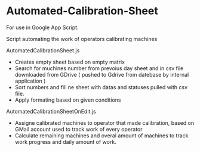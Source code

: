 # Automated-Calibration-Sheet
For use in Google App Script.

Script automating the work of operators calibrating machines

AutomatedCalibrationSheet.js
- Creates empty sheet based on empty matrix
- Search for muchines number from prevoius day sheet and in csv file downloaded from GDrive ( pushed to Gdrive from datebase by internal application )
- Sort numbers and fill ne sheet with datas and statuses pulled with csv file.
- Apply formating based on given conditions

AutomatedCalibrationSheetOnEdit.js
- Assigne calibrated machines to operator that made calibration, based on GMail account used to track work of every operator
- Calculate remaining machines and overal amount of machines to track work progress and daily amount of work.
